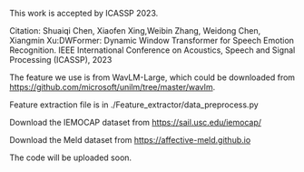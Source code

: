 This work is accepted by ICASSP 2023.

Citation:
Shuaiqi Chen, Xiaofen Xing,Weibin Zhang, Weidong Chen, Xiangmin Xu:DWFormer: Dynamic Window Transformer for Speech Emotion Recognition. IEEE International Conference on Acoustics, Speech and Signal Processing (ICASSP), 2023

The feature we use is from WavLM-Large, which could be downloaded from https://github.com/microsoft/unilm/tree/master/wavlm.

Feature extraction file is in ./Feature_extractor/data_preprocess.py

Download the IEMOCAP dataset from https://sail.usc.edu/iemocap/

Download the Meld dataset from https://affective-meld.github.io

The code will be uploaded soon.
